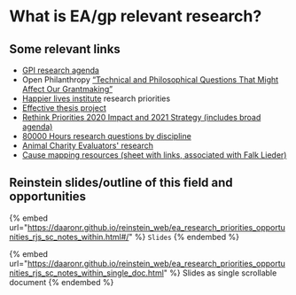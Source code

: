 # What is EA/gp relevant research?

## Some relevant links

* [GPI research agenda](https://globalprioritiesinstitute.org/research-agenda-web-version/)
* Open Philanthropy [“Technical and Philosophical Questions That Might Affect Our Grantmaking”](https://www.openphilanthropy.org/blog/technical-and-philosophical-questions-might-affect-our-grantmaking)
* [Happier lives institute](https://www.happierlivesinstitute.org/research-agenda.html) research priorities
* [Effective thesis project](https://effectivethesis.org/project/)
* [Rethink Priorities 2020 Impact and 2021 Strategy (includes broad agenda)](https://forum.effectivealtruism.org/posts/33AnPajNYmNrdXQbj/rethink-priorities-2020-impact-and-2021-strategy)
* [80000 Hours research questions by discipline](https://80000hours.org/articles/research-questions-by-discipline/)
* [Animal Charity Evaluators' research](https://animalcharityevaluators.org/research/)
* [Cause mapping resources (sheet with links, associated with Falk Lieder)](https://docs.google.com/spreadsheets/d/1b8Tw0OpyTSh-qbW6yAD93asrI1nEwc2\_GseJRlh-kJM/edit#gid=460638401)



## Reinstein slides/outline of this field and opportunities

{% embed url="https://daaronr.github.io/reinstein_web/ea_research_priorities_opportunities_rjs_sc_notes_within.html#/" %}
`Slides`
{% endembed %}

{% embed url="https://daaronr.github.io/reinstein_web/ea_research_priorities_opportunities_rjs_sc_notes_within_single_doc.html" %}
Slides as single scrollable document
{% endembed %}
